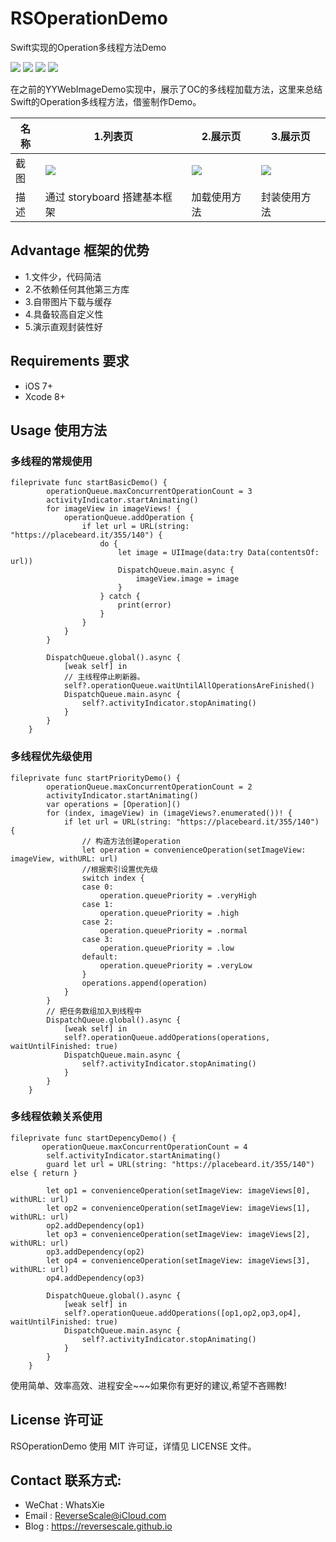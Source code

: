 # RSOperationDemo
Swift实现的Operation多线程方法Demo


![](https://img.shields.io/badge/platform-iOS-red.svg) ![](https://img.shields.io/badge/language-Objective--C-orange.svg) ![](https://img.shields.io/badge/download-1.8MB-brightgreen.svg
) ![](https://img.shields.io/badge/license-MIT%20License-brightgreen.svg) 

在之前的YYWebImageDemo实现中，展示了OC的多线程加载方法，这里来总结Swift的Operation多线程方法，借鉴制作Demo。

| 名称 |1.列表页 |2.展示页 |3.展示页 |
| ------------- | ------------- | ------------- | ------------- |
| 截图 | ![](http://og1yl0w9z.bkt.clouddn.com/17-7-28/96958186.jpg) | ![](http://og1yl0w9z.bkt.clouddn.com/17-7-28/8976621.jpg) | ![](http://og1yl0w9z.bkt.clouddn.com/17-7-28/24523335.jpg) |
| 描述 | 通过 storyboard 搭建基本框架 | 加载使用方法 | 封装使用方法 |


## Advantage 框架的优势
* 1.文件少，代码简洁
* 2.不依赖任何其他第三方库
* 3.自带图片下载与缓存
* 4.具备较高自定义性
* 5.演示直观封装性好

## Requirements 要求
* iOS 7+
* Xcode 8+


## Usage 使用方法
### 多线程的常规使用
```
fileprivate func startBasicDemo() {
        operationQueue.maxConcurrentOperationCount = 3
        activityIndicator.startAnimating()
        for imageView in imageViews! {
            operationQueue.addOperation {
                if let url = URL(string: "https://placebeard.it/355/140") {
                    do {
                        let image = UIImage(data:try Data(contentsOf: url))
                        DispatchQueue.main.async {
                            imageView.image = image
                        }
                    } catch {
                        print(error)
                    }
                }
            }
        }
        
        DispatchQueue.global().async {
            [weak self] in
            // 主线程停止刷新器。
            self?.operationQueue.waitUntilAllOperationsAreFinished()
            DispatchQueue.main.async {
                self?.activityIndicator.stopAnimating()
            }
        }
    }

```
### 多线程优先级使用
```
fileprivate func startPriorityDemo() {
        operationQueue.maxConcurrentOperationCount = 2
        activityIndicator.startAnimating()
        var operations = [Operation]()
        for (index, imageView) in (imageViews?.enumerated())! {
            if let url = URL(string: "https://placebeard.it/355/140") {
                // 构造方法创建operation
                let operation = convenienceOperation(setImageView: imageView, withURL: url)
                //根据索引设置优先级
                switch index {
                case 0:
                    operation.queuePriority = .veryHigh
                case 1:
                    operation.queuePriority = .high
                case 2:
                    operation.queuePriority = .normal
                case 3:
                    operation.queuePriority = .low
                default:
                    operation.queuePriority = .veryLow
                }
                operations.append(operation)
            }
        }
        // 把任务数组加入到线程中
        DispatchQueue.global().async {
            [weak self] in
            self?.operationQueue.addOperations(operations, waitUntilFinished: true)
            DispatchQueue.main.async {
                self?.activityIndicator.stopAnimating()
            }
        }
    }

```
### 多线程依赖关系使用
```
fileprivate func startDepencyDemo() {
       operationQueue.maxConcurrentOperationCount = 4
        self.activityIndicator.startAnimating()
        guard let url = URL(string: "https://placebeard.it/355/140") else { return }
        
        let op1 = convenienceOperation(setImageView: imageViews[0], withURL: url)
        let op2 = convenienceOperation(setImageView: imageViews[1], withURL: url)
        op2.addDependency(op1)
        let op3 = convenienceOperation(setImageView: imageViews[2], withURL: url)
        op3.addDependency(op2)
        let op4 = convenienceOperation(setImageView: imageViews[3], withURL: url)
        op4.addDependency(op3)
        
        DispatchQueue.global().async {
            [weak self] in
            self?.operationQueue.addOperations([op1,op2,op3,op4], waitUntilFinished: true)
            DispatchQueue.main.async {
                self?.activityIndicator.stopAnimating()
            }
        }
    }
```
使用简单、效率高效、进程安全~~~如果你有更好的建议,希望不吝赐教!


## License 许可证
RSOperationDemo 使用 MIT 许可证，详情见 LICENSE 文件。


## Contact 联系方式:
* WeChat : WhatsXie
* Email : ReverseScale@iCloud.com
* Blog : https://reversescale.github.io
